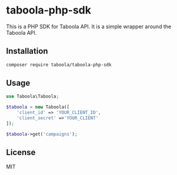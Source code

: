 # taboola-php-sdk

This is a PHP SDK for Taboola API. It is a simple wrapper around the Taboola API.

## Installation

```bash
composer require taboola/taboola-php-sdk
```

## Usage

```php
use Taboola\Taboola;

$taboola = new Taboola([
    'client_id' => 'YOUR_CLIENT_ID',
    'client_secret' =>'YOUR_CLIENT'
]);

$taboola->get('campaigns');
```

## License

MIT
```